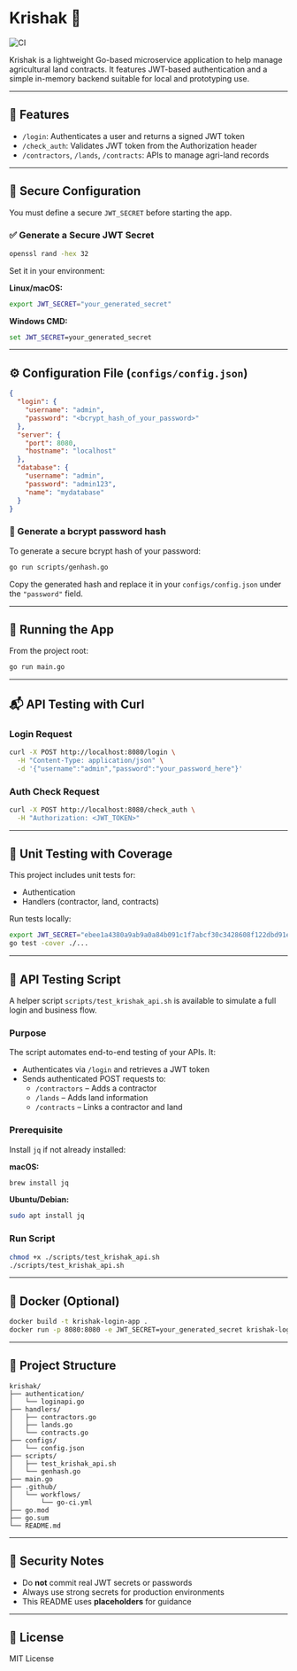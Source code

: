 # Krishak 🌾

![CI](https://github.com/ravishgithub/krishak/actions/workflows/go-ci.yml/badge.svg?branch=main)

Krishak is a lightweight Go-based microservice application to help manage agricultural land contracts. It features JWT-based authentication and a simple in-memory backend suitable for local and prototyping use.

---

## 🌱 Features

- `/login`: Authenticates a user and returns a signed JWT token
- `/check_auth`: Validates JWT token from the Authorization header
- `/contractors`, `/lands`, `/contracts`: APIs to manage agri-land records

---

## 🔐 Secure Configuration

You must define a secure `JWT_SECRET` before starting the app.

### ✅ Generate a Secure JWT Secret

```bash
openssl rand -hex 32
```

Set it in your environment:

**Linux/macOS:**
```bash
export JWT_SECRET="your_generated_secret"
```

**Windows CMD:**
```cmd
set JWT_SECRET=your_generated_secret
```

---

## ⚙️ Configuration File (`configs/config.json`)

```json
{
  "login": {
    "username": "admin",
    "password": "<bcrypt_hash_of_your_password>"
  },
  "server": {
    "port": 8080,
    "hostname": "localhost"
  },
  "database": {
    "username": "admin",
    "password": "admin123",
    "name": "mydatabase"
  }
}
```

### 🔑 Generate a bcrypt password hash

To generate a secure bcrypt hash of your password:

```bash
go run scripts/genhash.go
```

Copy the generated hash and replace it in your `configs/config.json` under the `"password"` field.

---

## 🚀 Running the App

From the project root:

```bash
go run main.go
```

---

## 📬 API Testing with Curl

### Login Request

```bash
curl -X POST http://localhost:8080/login \
  -H "Content-Type: application/json" \
  -d '{"username":"admin","password":"your_password_here"}'
```

### Auth Check Request

```bash
curl -X POST http://localhost:8080/check_auth \
  -H "Authorization: <JWT_TOKEN>"
```

---

## 🧪 Unit Testing with Coverage

This project includes unit tests for:
- Authentication
- Handlers (contractor, land, contracts)

Run tests locally:

```bash
export JWT_SECRET="ebee1a4380a9ab9a0a84b091c1f7abcf30c3428608f122dbd91e13db134b16bc"
go test -cover ./...
```

---

## 🧪 API Testing Script

A helper script `scripts/test_krishak_api.sh` is available to simulate a full login and business flow.

### Purpose

The script automates end-to-end testing of your APIs. It:

- Authenticates via `/login` and retrieves a JWT token
- Sends authenticated POST requests to:
  - `/contractors` – Adds a contractor
  - `/lands` – Adds land information
  - `/contracts` – Links a contractor and land

### Prerequisite

Install `jq` if not already installed:

**macOS:**
```bash
brew install jq
```

**Ubuntu/Debian:**
```bash
sudo apt install jq
```

### Run Script

```bash
chmod +x ./scripts/test_krishak_api.sh
./scripts/test_krishak_api.sh
```

---

## 🐳 Docker (Optional)

```bash
docker build -t krishak-login-app .
docker run -p 8080:8080 -e JWT_SECRET=your_generated_secret krishak-login-app
```

---

## 📁 Project Structure

```
krishak/
├── authentication/
│   └── loginapi.go
├── handlers/
│   ├── contractors.go
│   ├── lands.go
│   └── contracts.go
├── configs/
│   └── config.json
├── scripts/
│   ├── test_krishak_api.sh
│   └── genhash.go
├── main.go
├── .github/
│   └── workflows/
│       └── go-ci.yml
├── go.mod
├── go.sum
└── README.md
```

---

## 🔐 Security Notes

- Do **not** commit real JWT secrets or passwords
- Always use strong secrets for production environments
- This README uses **placeholders** for guidance

---

## 🧩 License

MIT License